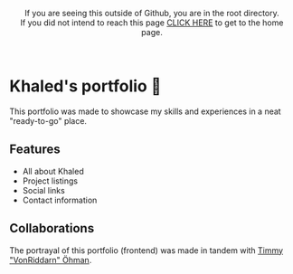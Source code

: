<p align="center">
  If you are seeing this outside of Github, you are in the root directory.<br />
  If you did not intend to reach this page <a href="https://khaledzra.github.io/public/index.html">CLICK HERE</a> to get to the home page.
</p>
<br />

# Khaled's portfolio 💼
This portfolio was made to showcase my skills and experiences in a neat "ready-to-go" place. <br />

## Features
* All about Khaled
* Project listings
* Social links
* Contact information

## Collaborations
The portrayal of this portfolio (frontend) was made in tandem with <a href="https://github.com/VonRiddarn">Timmy "VonRiddarn" Öhman</a>.<br />
